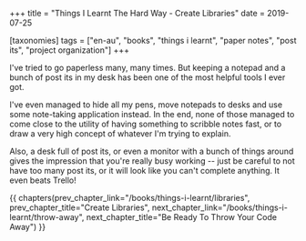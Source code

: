 +++
title = "Things I Learnt The Hard Way - Create Libraries"
date = 2019-07-25

[taxonomies]
tags = ["en-au", "books", "things i learnt", "paper notes", "post its", "project organization"]
+++

I've tried to go paperless many, many times. But keeping a notepad and a bunch
of post its in my desk has been one of the most helpful tools I ever got.

<!-- more -->

I've even managed to hide all my pens, move notepads to desks and use some
note-taking application instead. In the end, none of those managed to come
close to the utility of having something to scribble notes fast, or to draw a
very high concept of whatever I'm trying to explain.

Also, a desk full of post its, or even a monitor with a bunch of things around
gives the impression that you're really busy working -- just be careful to not
have too many post its, or it will look like you can't complete anything. It
even beats Trello!

{{ chapters(prev_chapter_link="/books/things-i-learnt/libraries", prev_chapter_title="Create Libraries", next_chapter_link="/books/things-i-learnt/throw-away", next_chapter_title="Be Ready To Throw Your Code Away") }}
